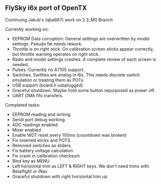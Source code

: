 ## FlySky i6x port of OpenTX

Continuing Jakub's (qba667) work on 2.3_M0 Branch

Currently working on:

* EEPROM Data corruption: General settings are overwritten by model settings. Pseudo fat needs rework.
* Throttle is on right stick. On calibration screen sticks appear correctly, but throttle warning operates on right stick.
* Radio and model settings crashes. A complete review of each screen is needed.
* Pulses. Currently no A7105 support.
* Switches. Swithes are analog in i6x, This needs discrete switch emulation or treating them as POTs.
* USB support (board.h usbplugged)
* Graceful shutdown. Maybe hold some button repurposed as power off.
* UART DMA fifo transfers.

Completed tasks:

* EEPROM reading and writing.
* Serial port debug working.
* ADC readings enabled
* Mixer enabled
* Enable WDT reset every 100ms (countdown was broken)
* Fix inverted sticks and POTS.
* Removed switches as sliders.
* Fix battery voltage calculation
* Fix crash in calibration checksum 
* Bind key as MENU 
* Left horizontal trim as LEFT & RIGHT keys. We don't need trims with Betaflight or iNav.
* Graceful shutdown with right horizontal trim up
